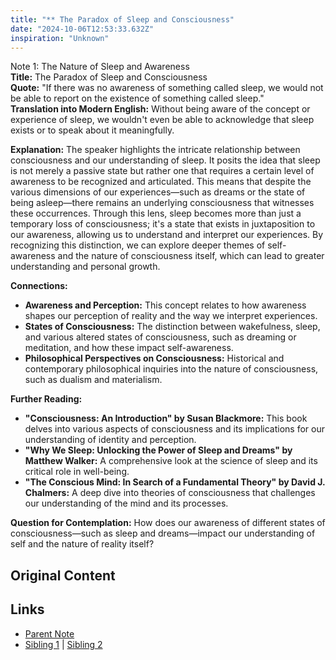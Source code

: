 ```yaml
---
title: "** The Paradox of Sleep and Consciousness"
date: "2024-10-06T12:53:33.632Z"
inspiration: "Unknown"
---
```



Note 1: The Nature of Sleep and Awareness  
**Title:** The Paradox of Sleep and Consciousness  
**Quote:** "If there was no awareness of something called sleep, we would not be able to report on the existence of something called sleep."  
**Translation into Modern English:** Without being aware of the concept or experience of sleep, we wouldn't even be able to acknowledge that sleep exists or to speak about it meaningfully.  

**Explanation:** The speaker highlights the intricate relationship between consciousness and our understanding of sleep. It posits the idea that sleep is not merely a passive state but rather one that requires a certain level of awareness to be recognized and articulated. This means that despite the various dimensions of our experiences—such as dreams or the state of being asleep—there remains an underlying consciousness that witnesses these occurrences. Through this lens, sleep becomes more than just a temporary loss of consciousness; it's a state that exists in juxtaposition to our awareness, allowing us to understand and interpret our experiences. By recognizing this distinction, we can explore deeper themes of self-awareness and the nature of consciousness itself, which can lead to greater understanding and personal growth.

**Connections:**  
- **Awareness and Perception:** This concept relates to how awareness shapes our perception of reality and the way we interpret experiences.  
- **States of Consciousness:** The distinction between wakefulness, sleep, and various altered states of consciousness, such as dreaming or meditation, and how these impact self-awareness.  
- **Philosophical Perspectives on Consciousness:** Historical and contemporary philosophical inquiries into the nature of consciousness, such as dualism and materialism.  

**Further Reading:**  
- **"Consciousness: An Introduction" by Susan Blackmore:** This book delves into various aspects of consciousness and its implications for our understanding of identity and perception.  
- **"Why We Sleep: Unlocking the Power of Sleep and Dreams" by Matthew Walker:** A comprehensive look at the science of sleep and its critical role in well-being.  
- **"The Conscious Mind: In Search of a Fundamental Theory" by David J. Chalmers:** A deep dive into theories of consciousness that challenges our understanding of the mind and its processes.  

**Question for Contemplation:** How does our awareness of different states of consciousness—such as sleep and dreams—impact our understanding of self and the nature of reality itself?  



## Original Content



## Links

- [Parent Note](/parent-note.md)
- [Sibling 1](/zettel1.md) | [Sibling 2](/zettel2.md)

